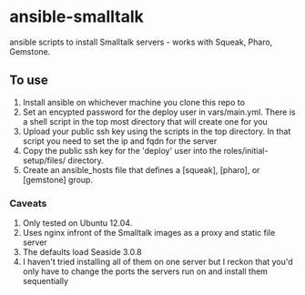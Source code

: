 ansible-smalltalk
=================

ansible scripts to install Smalltalk servers - works with Squeak, Pharo, Gemstone.  

## To use
1. Install ansible on whichever machine you clone this repo to
2. Set an encypted password for the deploy user in vars/main.yml.  There is a shell script in the top most directory that will create one for you
3. Upload your public ssh key using the scripts in the top directory. In that script you need to set the ip and fqdn for the server
4. Copy the public ssh key for the 'deploy' user into the roles/initial-setup/files/ directory.
5. Create an ansible_hosts file that defines a [squeak], [pharo], or [gemstone] group.

### Caveats

1. Only tested on Ubuntu 12.04.  
2. Uses nginx infront of the Smalltalk images as a proxy and static file server
3. The defaults load Seaside 3.0.8
4. I haven't tried installing all of them on one server but I reckon that you'd only have to change the ports the servers run on and install them sequentially

